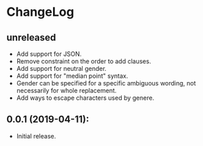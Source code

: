 ChangeLog
===========

## unreleased
* Add support for JSON.
* Remove constraint on the order to add clauses.
* Add support for neutral gender.
* Add support for "median point" syntax.
* Gender can be specified for a specific ambiguous wording, not necessarily for whole replacement.
* Add ways to escape characters used by genere.

## 0.0.1 (2019-04-11):
* Initial release.
